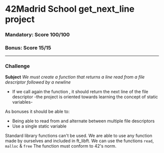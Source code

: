 # 42Madrid School get_next_line project
### Mandatory: Score 100/100
### Bonus: Score 15/15
***
### Challenge
**Subject** *We must create a function that returns a line read from a file descriptor followed by a newline*
  
- If we call again the function , it should return the next line of the file descriptor -the project is oriented towards learning the concept of static variables-

As bonuses it should be able to:  
  
* Being able to read from and alternate between multiple file descriptors
* Use a single static variable
  
Standard library functions can't be used. We are able to use any function made by ourselves and included in ft_libft. We can use the functions `read`, `malloc` & `free`
The function must conform to 42's norm.

